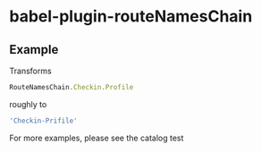 # babel-plugin-routeNamesChain

## Example

Transforms
```js
RouteNamesChain.Checkin.Profile
```

roughly to
```js
'Checkin-Prifile'
```

For more examples, please see the catalog test